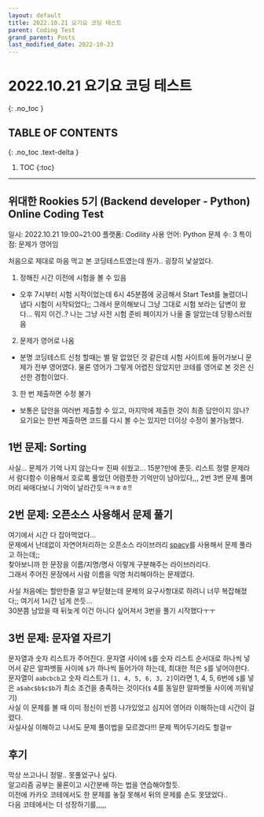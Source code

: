 ```yaml
---
layout: default
title: 2022.10.21 요기요 코딩 테스트
parent: Coding Test
grand_parent: Posts
last_modified_date: 2022-10-23
---
```


# 2022.10.21 요기요 코딩 테스트
{: .no_toc }

## TABLE OF CONTENTS
{: .no_toc .text-delta }

1. TOC
{:toc}

---

## 위대한 Rookies 5기 (Backend developer - Python) Online Coding Test
일시: 2022.10.21 19:00~21:00
플랫폼: Codility
사용 언어: Python
문제 수: 3
특이점: 문제가 영어임

처음으로 제대로 마음 먹고 본 코딩테스트였는데 뭔가.. 굉장히 낯설었다.
1. 정해진 시간 이전에 시험을 볼 수 있음
  * 오후 7시부터 시험 시작이었는데 6시 45분쯤에 궁금해서 Start Test를 눌렀더니 냅다 시험이 시작되었다;; 그래서 문의해보니 그냥 그대로 시험 보라는 답변이 왔다... 뭐지 이건..? 나는 그냥 사전 시험 준비 페이지가 나올 줄 알았는데 당황스러웠음
2. 문제가 영어로 나옴
  * 분명 코딩테스트 신청 할때는 별 말 없었던 것 같은데 시험 사이트에 들어가보니 문제가 전부 영어였다. 물론 영어가 그렇게 어렵진 않았지만 코테를 영어로 본 것은 신선한 경험이었다.
3. 한 번 제출하면 수정 불가
  * 보통은 답안을 여러번 제출할 수 있고, 마지막에 제출한 것이 최종 답안이지 않나? 요기요는 한번 제출하면 코드를 다시 볼 수는 있지만 더이상 수정이 불가능했다.


## 1번 문제: Sorting
사실... 문제가 기억 나지 않는다ㅠ
진짜 쉬웠고... 15분?만에 푼듯.
리스트 정렬 문제라서 람다함수 이용해서 호로록 풀었던 어렴풋한 기억만이 남아있다,,,
2번 3번 문제 풀며 머리 싸매다보니 기억이 날라간듯ㅋㅋㅎㅎ!!

## 2번 문제: 오픈소스 사용해서 문제 풀기
여기에서 시간 다 잡아먹었다...  
문제에서 난데없이 자연어처리하는 오픈소스 라이브러리 [spacy](https://spacy.io/)를 사용해서 문제 풀라고 하는데;;  
찾아보니까 한 문장을 이름/지명/명사 이렇게 구분해주는 라이브러리다.  
그래서 주어진 문장에서 사람 이름을 익명 처리해야하는 문제였다.  

사실 처음에는 할만한줄 알고 부딛혔는데 문제의 요구사항대로 하려니 너무 복잡해졌다;; 여기서 1시간 넘게 쓴듯...  
30분쯤 남았을 때 뒤늦게 이건 아니다 싶어져서 3번을 풀기 시작했다ㅜㅜ

## 3번 문제: 문자열 자르기
문자열과 숫자 리스트가 주어진다. 문자열 사이에 `$`를 숫자 리스트 순서대로 하나씩 넣어서 같은 알파벳들 사이에 `$`가 하나씩 들어가야 하는데, 최대한 적은 `$`를 넣어야한다.  
문자열이 `aabcbcb`고 숫자 리스트가 `[1, 4, 5, 6, 3, 2]`이라면 1, 4, 5, 6번에 `$`를 넣은 `a$abc$b$c$b`가 최소 조건을 충족하는 것이다(`$` 4를 동일한 알파벳들 사이에 끼워넣기)  
사실 이 문제를 볼 때 이미 정신이 반쯤 나가있었고 심지어 영어라 이해하는데 시간이 걸렸다.  
사실사실 이해하고 나서도 문제 풀이법을 모르겠다!!! 문제 찍어두기라도 할걸ㅠ

## 후기
막상 쓰고나니 정말.. 못풀었구나 싶다.  
알고리즘 공부는 물론이고 시간분배 하는 법을 연습해야할듯.  
이전에 카카오 코테에서도 한 문제를 놓질 못해서 뒤의 문제를 손도 못댔었다..  
다음 코테에서는 더 성장하기를,,,,,